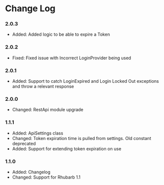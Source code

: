 # Change Log

### 2.0.3

* Added:    Added logic to be able to expire a Token

### 2.0.2

* Fixed:    Fixed issue with Incorrect LoginProvider being used

### 2.0.1

* Added:    Support to catch LoginExpired and Login Locked Out exceptions and throw a relevant response

### 2.0.0

* Changed:  RestApi module upgrade

### 1.1.1
* Added:    ApiSettings class
* Changed:  Token expiration time is pulled from settings. Old constant deprecated
* Added:    Support for extending token expiration on use

### 1.1.0

* Added:	Changelog
* Changed:	Support for Rhubarb 1.1
